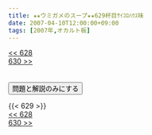 ```yaml
---
title: ★★ウミガメのスープ★★629杯目ｻｲｺﾛﾊｳｽ味
date: 2007-04-10T12:00:00+09:00
tags: [2007年,オカルト板]
---
```

<div class="th_left"><a href="../628"><< 628</a></div>
<div class="th_right"><a href="../630">630 >></a></div>
<br><br>
<script src="../../js/cupsoup.js"></script>
<form>
<input type="button" value="問題と解説のみにする" onClick="toggleCupsoup()">
</form>
{{< 629 >}}
<div class="th_left"><a href="../628"><< 628</a></div>
<div class="th_right"><a href="../630">630 >></a></div>